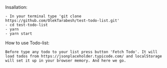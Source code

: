 Insallation:

    - In your terminal type 'git clone https://github.com/OlekTarabesh/test-todo-list.git'
    - cd test-todo-list
    - yarn
    - yarn start

How to use Todo-list:

    Before type any todo to your list press button 'Fetch Todo'. It will load todos from https://jsonplaceholder.typicode.com/ and localStorage will set it up in your browser memory. And here we go.
